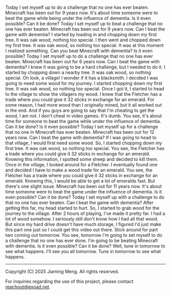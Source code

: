 Today I set myself up to do a challenge that no one has ever beaten. Minecraft has been out for 9 years now. It's about time someone were to beat the game while being under the influence of dementia. Is it even possible? Can it be done? Today I set myself up to beat a challenge that no one has ever beaten. Minecraft has been out for 9 years now. Can I beat the game with dementia? I started by loading in and chopping down my first tree. It was oak wood, nothing too special. I then went and chopped down my first tree. It was oak wood, so nothing too special. It was at this moment I realized something. Can you beat Minecraft with dementia? Is it even possible? Today I set myself up to do a challenge that no one has ever beaten. Minecraft has been out for 6 years now. Can I beat the game with dementia? I knew it was going to be a hard challenge, but I needed to do it. I started by chopping down a nearby tree. It was oak wood, so nothing special. Oh look, a village! I wonder if it has a blacksmith. I decided I was going to need some wood for my journey. I started chopping down my first tree. It was oak wood, so nothing too special. Once I got it, I started to head to the village to show the villagers my wood. I knew that the Fletcher has a trade where you could give it 32 sticks in exchange for an emerald. For some reason, I had more wood than I originally mined, but it all worked out in the end. And if you guys are going to say that I'm cheating to get the wood, I am not. I don't cheat in video games. It's dumb. You see, it's about time for someone to beat the game while under the influence of dementia. Can it be done? Is it even possible? Today I set myself up for a challenge that no one in Minecraft has ever beaten. Minecraft has been out for 12 years now. Can I beat the game with dementia? If I was going to head to that village, I would first need some wood. So, I started chopping down my first tree. It was oak wood, so nothing too special. You see, the Fletcher has a trade where you could give it 32 sticks in exchange for an emerald. Knowing this information, I spotted some sheep and decided to kill them. Once in the village, I looked around for a Fletcher. I eventually found one and decided I have to make a wood trade for an emerald. You see, the Fletcher has a trade where you could give it 32 sticks in exchange for an emerald. Knowing this, I would be able to get a lot of emeralds fast. But there's one slight issue. Minecraft has been out for 11 years now. It's about time someone were to beat the game under the influence of dementia. Is it even possible? Can it be done? Today I set myself up with a challenge to do that no one has ever beaten. Can I beat the game with dementia? After getting this far, my head started to hurt. So, I started to grab wood for the journey to the village. After 2 hours of playing, I've made it pretty far. I had a lot of wood somehow. I seriously still don't know how I had all that wood. But since my hard drive doesn't have much storage, I figured I'd just make this part one just so I could get this video out there. Stick around for part two coming out tomorrow. You see, tomorrow I'm going to set myself to do a challenge that no one has ever done. I'm going to be beating Minecraft with dementia. Is it even possible? Can it be done? Well, tune in tomorrow to see what happens. I'll see you all tomorrow. Tune in tomorrow to see what happens. 


--- 


Copyright (C) 2025 Jiaming Meng. All rights reserved.

For inquiries regarding the use of this project, please contact [reachout@exoad.net](mailto://reachout@exoad.net).
